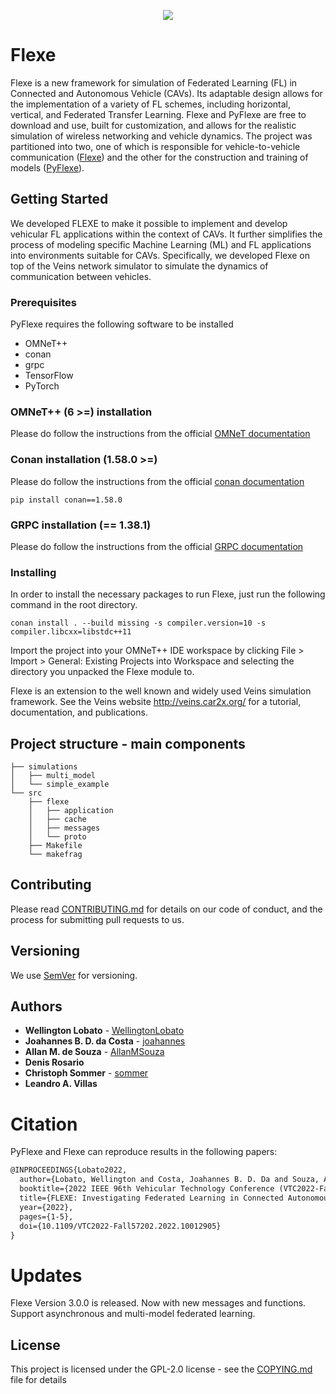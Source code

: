 <p align="center">
  <img src=img/Flexe_logo.png>
</p>

# Flexe
Flexe is a new framework for simulation of Federated Learning (FL) in Connected and Autonomous Vehicle (CAVs). Its adaptable design allows for the implementation of a variety of FL schemes, including horizontal, vertical, and Federated Transfer Learning. Flexe and PyFlexe are free to download and use, built for customization, and allows for the realistic simulation of wireless networking and vehicle dynamics. The project was partitioned into two, one of which is responsible for vehicle-to-vehicle communication ([Flexe](https://github.com/WellingtonLobato/flexe)) and the other for the construction and training of models ([PyFlexe](https://github.com/WellingtonLobato/PyFlexe)).

## Getting Started

We developed FLEXE to make it possible to implement and develop vehicular FL applications within the context of CAVs. It further simplifies the process of modeling specific Machine Learning (ML) and FL applications into environments suitable for CAVs. Specifically, we developed Flexe on top of the Veins network simulator to simulate the dynamics of communication between vehicles. 

### Prerequisites
PyFlexe requires the following software to be installed 

- OMNeT++
- conan
- grpc
- TensorFlow
- PyTorch

### OMNeT++ (6 >=) installation
Please do follow the instructions from the official [OMNeT documentation](https://doc.omnetpp.org/omnetpp/InstallGuide.pdf)

### Conan installation (1.58.0 >=)
Please do follow the instructions from the official [conan documentation](https://docs.conan.io/en/latest/installation.html)
```
pip install conan==1.58.0
```

### GRPC installation (== 1.38.1)
Please do follow the instructions from the official [GRPC documentation](https://grpc.io/docs/languages/python/quickstart/)

### Installing

In order to install the necessary packages to run Flexe, just run the following command in the root directory.

```
conan install . --build missing -s compiler.version=10 -s compiler.libcxx=libstdc++11
```

Import the project into your OMNeT++ IDE workspace by clicking File > Import > General: Existing Projects into Workspace and selecting the directory you unpacked the Flexe module  to.

Flexe is an extension to the well known and widely used Veins simulation framework. See the Veins website <http://veins.car2x.org/> for a tutorial, documentation, and publications.


## Project structure - main components 


    ├── simulations
    │   ├── multi_model
    │   └── simple_example
    └── src
        ├── flexe
        │   ├── application
        │   ├── cache
        │   ├── messages
        │   └── proto
        ├── Makefile
        └── makefrag

## Contributing

Please read [CONTRIBUTING.md](CONTRIBUTING.md) for details on our code of conduct, and the process for submitting pull requests to us.

## Versioning

We use [SemVer](http://semver.org/) for versioning. 

## Authors

* **Wellington Lobato** - [WellingtonLobato](https://github.com/WellingtonLobato)
* **Joahannes B. D. da Costa** - [joahannes](https://github.com/joahannes)
* **Allan M. de Souza** - [AllanMSouza](https://github.com/AllanMSouza)
* **Denis Rosario**
* **Christoph Sommer** - [sommer](https://github.com/sommer)
* **Leandro A. Villas**

# Citation

PyFlexe and Flexe can reproduce results in the following papers:

```tex
@INPROCEEDINGS{Lobato2022,
  author={Lobato, Wellington and Costa, Joahannes B. D. Da and Souza, Allan M. de and Rosário, Denis and Sommer, Christoph and Villas, Leandro A.},
  booktitle={2022 IEEE 96th Vehicular Technology Conference (VTC2022-Fall)}, 
  title={FLEXE: Investigating Federated Learning in Connected Autonomous Vehicle Simulations}, 
  year={2022},
  pages={1-5},
  doi={10.1109/VTC2022-Fall57202.2022.10012905}
}
```
# Updates
Flexe Version 3.0.0 is released. Now with new messages and functions. Support asynchronous and multi-model federated learning.

## License

This project is licensed under the GPL-2.0 license - see the [COPYING.md](COPYING.md) file for details
